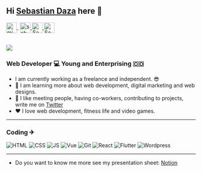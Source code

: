 ## Hi [Sebastian Daza][website] here  👋


 <a href="https://www.linkedin.com/in/sebasttiandaza/" target="blank" style='margin-right:4px'>
    <img align="center" src="https://cdn.jsdelivr.net/npm/simple-icons@3.0.1/icons/linkedin.svg" alt="midudev" height="28px" width="28px" />
  </a>
  <a href="https://instagram.com/sebasttian_daza" target="blank">
    <img align="center" src="https://cdn.jsdelivr.net/npm/simple-icons@3.0.1/icons/instagram.svg" alt="sebasttian_daza" height="28px" width="28px" />
  </a>
  <a href="https://twitter.com/SebasttianDaza" target="blank">
    <img align="center" src="https://cdn.jsdelivr.net/npm/simple-icons@3.0.1/icons/twitter.svg" alt="SebasttianDaza" height="28px" width="28px" />
  </a>
  <a href="https://www.tiktok.com/@emprendeyourlifestyle?lang=es&is_copy_url=1&is_from_webapp=v1" target="blank">
    <img align="center" src="https://cdn.jsdelivr.net/npm/simple-icons@3.0.1/icons/tiktok.svg" alt="SebasttianDaza" height="28px" width="28px" />
  </a> <br>




<br>

[<img src="https://media.giphy.com/media/87hciB4w9Di5zFMJcj/giphy.gif">][website]

### Web Developer 💻 Young and  Enterprising 🇨🇴

- I am currently working as a freelance and independent. 😎
- 👊 I am learning more about web development, digital marketing and web designs.
- 👀 I like meeting people, having co-workers, contributing to projects, write me on [Twitter](https://twitter.com/SebasttianDaza)
- ❤ I love web development, fitness life and video games.
---

### Coding ✈

<img alt="HTML" src="https://img.icons8.com/color/48/000000/html-5--v1.png"/> <img alt="CSS" src="https://img.icons8.com/color/48/000000/css3.png"/> <img alt="JS" src="https://img.icons8.com/color/50/000000/javascript--v2.png"/> <img alt="Vue" src="https://img.icons8.com/color/48/000000/vue-js.png"/> <img alt="Git" src="https://img.icons8.com/color/48/000000/git.png"/> <img alt="React" src="https://img.icons8.com/ultraviolet/40/000000/react--v1.png"/> <img alt="Flutter" src="https://img.icons8.com/color/48/000000/flutter.png"/> <img alt="Wordpress" src="https://img.icons8.com/material-outlined/48/000000/wordpress--v2.png"/>


---

- Do you want to know me more see my presentation sheet: [Notion](https://organic-icon-9bf.notion.site/Sebasti-n-Daza-156eebed43bb450692a9ab598fb11a55)

<!-- Links -->
[website]: https://emprendeyourlifestyle.com/
